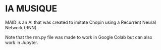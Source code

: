 # IA MUSIQUE
MAID is an AI that was created to imitate Chopin using a Recurrent Neural Network (RNN).

Note that the rnn.py file was made to work in Google Colab but can also work in Jupyter.

